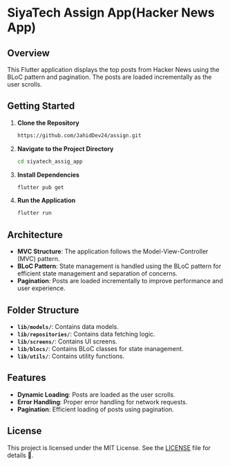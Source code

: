 # SiyaTech Assign App(Hacker News App)

## Overview

This Flutter application displays the top posts from Hacker News using the BLoC pattern and pagination. The posts are loaded incrementally as the user scrolls.

## Getting Started

1. **Clone the Repository**

    ```bash
    https://github.com/JahidDev24/assign.git
    ```

2. **Navigate to the Project Directory**

    ```bash
    cd siyatech_assig_app
    ```

3. **Install Dependencies**

    ```bash
    flutter pub get
    ```

4. **Run the Application**

    ```bash
    flutter run
    ```

## Architecture

- **MVC Structure**: The application follows the Model-View-Controller (MVC) pattern.
- **BLoC Pattern**: State management is handled using the BLoC pattern for efficient state management and separation of concerns.
- **Pagination**: Posts are loaded incrementally to improve performance and user experience.

## Folder Structure

- **`lib/models/`**: Contains data models.
- **`lib/repositories/`**: Contains data fetching logic.
- **`lib/screens/`**: Contains UI screens.
- **`lib/blocs/`**: Contains BLoC classes for state management.
- **`lib/utils/`**: Contains utility functions.

## Features

- **Dynamic Loading**: Posts are loaded as the user scrolls.
- **Error Handling**: Proper error handling for network requests.
- **Pagination**: Efficient loading of posts using pagination.

## License

This project is licensed under the MIT License. See the [LICENSE](LICENSE) file for details 🦁.
